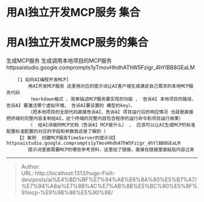 # 用AI独立开发MCP服务 集合


# 用AI独立开发MCP服务的集合

 生成MCP服务 生成调用本地项目的MCP服务  httpsaistudio.google.comprompts1yTmovHhdhAThW5Fzigr_4hYlBB8GEaLM

		[1 如何AI编程开发MCP]
			用AI开发MCP服务 这里用对应的提示词让AI客户端生成满足自己需求的本地MCP服务代码
			（markdown格式 、简单描述MCP服务要实现的功能 、 告诉AI 本地项目的路径、 告诉AI 要激活哪个虚拟环境、 告诉AI要设置的 模型的key）、
			（把本地项目的全部代码直接告诉AI、告诉AI 项目运行后的响应情况 也就是直接把终端的完整内容复制给AI，这个终端的完整内容包含程序的运行命令和项目运行效果）
			（  给AI详细的MCP文档（告诉AI MCP是什么） 、 应该可以让AI生成MCP的标准配置标准配置的对应的字段和参数我还是了解的 ）
		【2 案例  创建MCP服务TimeServer的提示词】	 httpsaistudio.google.comprompts1yTmovHhdhAThW5Fzigr_4hYlBB8GEaLM
			提示词里面需要MCP的哪些参考资料，这里给了链接，直接在链接里面粘贴内容过来

---

> Author:   
> URL: http://localhost:1313/hugo-Fixlt-dev/posts/ai%E4%BD%BF%E7%94%A8%E6%8A%80%E5%B7%A7/%E7%94%A8ai%E7%8B%AC%E7%AB%8B%E5%BC%80%E5%8F%91mcp-%E9%9B%86%E5%90%88/  

